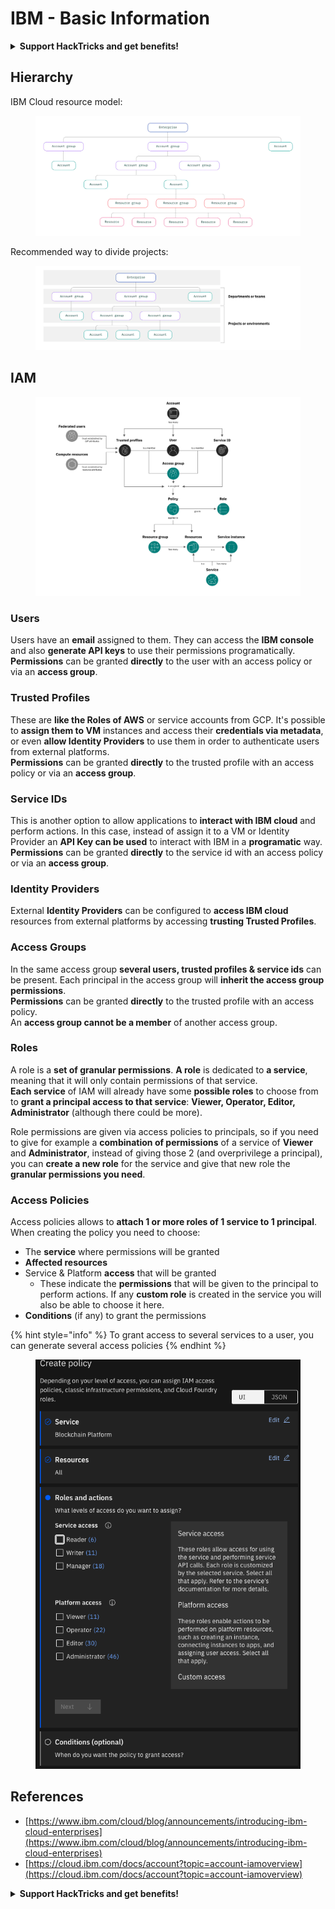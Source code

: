 # IBM - Basic Information

<details>

<summary><strong>Support HackTricks and get benefits!</strong></summary>

* If you want to see your **company advertised in HackTricks** or if you want access to the **latest version of the PEASS or download HackTricks in PDF** Check the [**SUBSCRIPTION PLANS**](https://github.com/sponsors/carlospolop)!
* Get the [**official PEASS & HackTricks swag**](https://peass.creator-spring.com)
* Discover [**The PEASS Family**](https://opensea.io/collection/the-peass-family), our collection of exclusive [**NFTs**](https://opensea.io/collection/the-peass-family)
* **Join the** 💬 [**Discord group**](https://discord.gg/hRep4RUj7f) or the [**telegram group**](https://t.me/peass) or **follow** me on **Twitter** 🐦 [**@carlospolopm**](https://twitter.com/carlospolopm)**.**
* **Share your hacking tricks by submitting PRs to the** [**HackTricks**](https://github.com/carlospolop/hacktricks) and [**HackTricks Cloud**](https://github.com/carlospolop/hacktricks-cloud) github repos.

</details>

## Hierarchy

IBM Cloud resource model:

<figure><img src="../../.gitbook/assets/image (17).png" alt=""><figcaption></figcaption></figure>

Recommended way to divide projects:

<figure><img src="../../.gitbook/assets/image (14).png" alt=""><figcaption></figcaption></figure>

## IAM

<figure><img src="../../.gitbook/assets/image (5).png" alt=""><figcaption></figcaption></figure>

### Users

Users have an **email** assigned to them. They can access the **IBM console** and also **generate API keys** to use their permissions programatically.\
**Permissions** can be granted **directly** to the user with an access policy or via an **access group**.

### Trusted Profiles

These are **like the Roles of AWS** or service accounts from GCP. It's possible to **assign them to VM** instances and access their **credentials via metadata**, or even **allow Identity Providers** to use them in order to authenticate users from external platforms.\
**Permissions** can be granted **directly** to the trusted profile with an access policy or via an **access group**.

### Service IDs

This is another option to allow applications to **interact with IBM cloud** and perform actions. In this case, instead of assign it to a VM or Identity Provider an **API Key can be used** to interact with IBM in a **programatic** way.\
**Permissions** can be granted **directly** to the service id with an access policy or via an **access group**.

### Identity Providers

External **Identity Providers** can be configured to **access IBM cloud** resources from external platforms by accessing **trusting Trusted Profiles**.

### Access Groups

In the same access group **several users, trusted profiles & service ids** can be present. Each principal in the access group will **inherit the access group permissions**.\
**Permissions** can be granted **directly** to the trusted profile with an access policy.\
An **access group cannot be a member** of another access group.

### Roles

A role is a **set of granular permissions**. **A role** is dedicated to **a service**, meaning that it will only contain permissions of that service.\
**Each service** of IAM will already have some **possible roles** to choose from to **grant a principal access to that service**: **Viewer, Operator, Editor, Administrator** (although there could be more).

Role permissions are given via access policies to principals, so if you need to give for example a **combination of permissions** of a service of **Viewer** and **Administrator**, instead of giving those 2 (and overprivilege a principal), you can **create a new role** for the service and give that new role the **granular permissions you need**.

### Access Policies

Access policies allows to **attach 1 or more roles of 1 service to 1 principal**.\
When creating the policy you need to choose:

* The **service** where permissions will be granted
* **Affected resources**
* Service & Platform **access** that will be granted
  * These indicate the **permissions** that will be given to the principal to perform actions. If any **custom role** is created in the service you will also be able to choose it here.
* **Conditions** (if any) to grant the permissions

{% hint style="info" %}
To grant access to several services to a user, you can generate several access policies
{% endhint %}

<figure><img src="../../.gitbook/assets/image (6).png" alt=""><figcaption></figcaption></figure>

## References

* [https://www.ibm.com/cloud/blog/announcements/introducing-ibm-cloud-enterprises](https://www.ibm.com/cloud/blog/announcements/introducing-ibm-cloud-enterprises)
* [https://cloud.ibm.com/docs/account?topic=account-iamoverview](https://cloud.ibm.com/docs/account?topic=account-iamoverview)

<details>

<summary><strong>Support HackTricks and get benefits!</strong></summary>

* If you want to see your **company advertised in HackTricks** or if you want access to the **latest version of the PEASS or download HackTricks in PDF** Check the [**SUBSCRIPTION PLANS**](https://github.com/sponsors/carlospolop)!
* Get the [**official PEASS & HackTricks swag**](https://peass.creator-spring.com)
* Discover [**The PEASS Family**](https://opensea.io/collection/the-peass-family), our collection of exclusive [**NFTs**](https://opensea.io/collection/the-peass-family)
* **Join the** 💬 [**Discord group**](https://discord.gg/hRep4RUj7f) or the [**telegram group**](https://t.me/peass) or **follow** me on **Twitter** 🐦 [**@carlospolopm**](https://twitter.com/carlospolopm)**.**
* **Share your hacking tricks by submitting PRs to the** [**HackTricks**](https://github.com/carlospolop/hacktricks) and [**HackTricks Cloud**](https://github.com/carlospolop/hacktricks-cloud) github repos.

</details>
